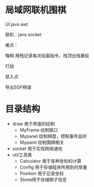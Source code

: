 # 局域网联机围棋

UI java awt

联机：java socket

难点：

悔棋 用栈记录每次绘画指令，栈顶出栈重绘

打劫 

禁入点

导出SGF棋谱





# 目录结构

- draw 用于界面的绘制
  - MyFrame 绘制窗口
  - Mypanel 绘制棋盘，控制事件监听
  - Mypaint 绘制围棋相关
- socket 用于实现网络通信
- util工具类
  - Calculator 用于各种坐标的计算
  - Config 用于存储程序所用到的常量
  - Position 用于记录坐标
  - Stone用于存储棋子信息
